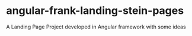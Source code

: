 # angular-frank-landing-stein-pages
A Landing Page Project developed in Angular framework with some ideas
